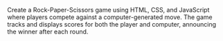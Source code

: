 Create a Rock-Paper-Scissors game using HTML, CSS, and JavaScript where players compete against a computer-generated move. The game tracks and displays scores for both the player and computer, announcing the winner after each round.
